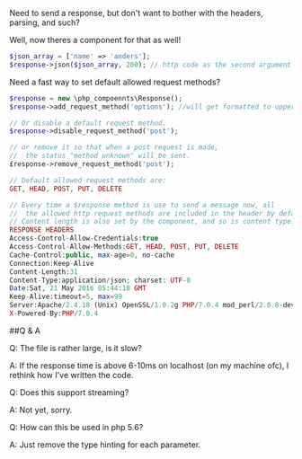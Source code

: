
Need to send a response, but don't want to bother with the headers, parsing, and such?

Well, now theres a component for that as well!
```php
$json_array = ['name' => 'anders'];
$response->json($json_array, 200); // http code as the second argument is optional. default.
```

Need a fast way to set default allowed request methods?
```php
$response = new \php_compoennts\Response();
$response->add_request_method('options'); //will get formatted to uppercase.

// Or disable a default request method.
$response->disable_request_method('post');

// or remove it so that when a post request is made,
//  the status "method unknown" will be sent.
£response->remove_request_method('post');

// Default allowed request methods are:
GET, HEAD, POST, PUT, DELETE

// Every time a $response method is use to send a message now, all 
//  the allowed http request methods are included in the header by default.
// Content length is also set by the component, and so is content type.
RESPONSE HEADERS
Access-Control-Allow-Credentials:true
Access-Control-Allow-Methods:GET, HEAD, POST, PUT, DELETE
Cache-Control:public, max-age=0, no-cache
Connection:Keep-Alive
Content-Length:31
Content-Type:application/json; charset: UTF-8
Date:Sat, 21 May 2016 05:44:18 GMT
Keep-Alive:timeout=5, max=99
Server:Apache/2.4.18 (Unix) OpenSSL/1.0.2g PHP/7.0.4 mod_perl/2.0.8-dev Perl/v5.16.3
X-Powered-By:PHP/7.0.4
```

##Q & A

Q: The file is rather large, is it slow?

A: If the response time is above 6-10ms on localhost (on my machine ofc), I rethink how I've written the code.


Q: Does this support streaming?

A: Not yet, sorry.


Q: How can this be used in php 5.6?

A: Just remove the type hinting for each parameter.
